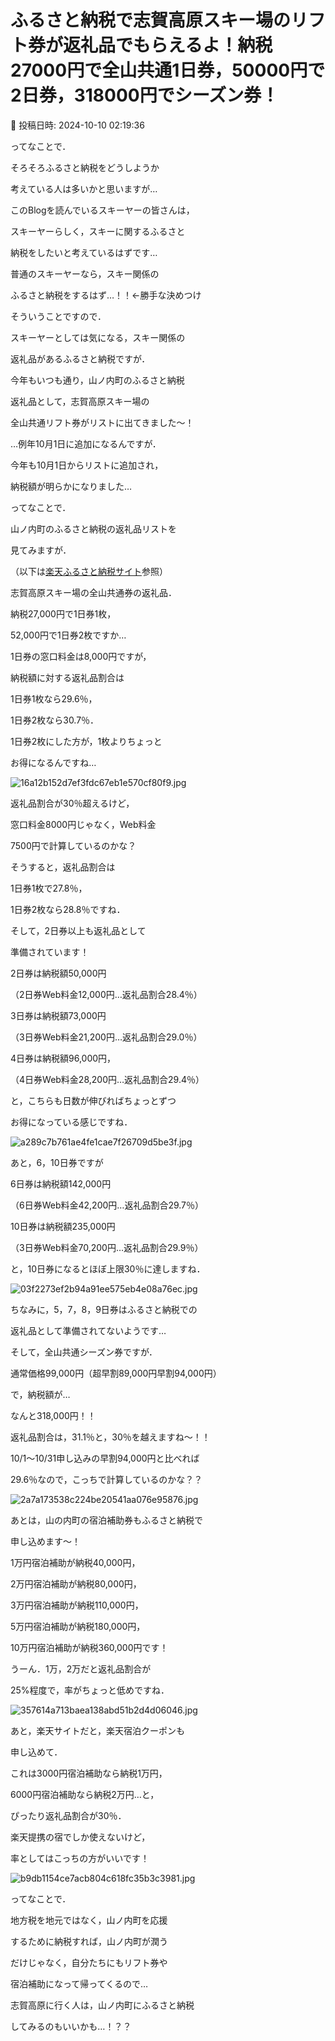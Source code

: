 # ふるさと納税で志賀高原スキー場のリフト券が返礼品でもらえるよ！納税27000円で全山共通1日券，50000円で2日券，318000円でシーズン券！

📅 投稿日時: 2024-10-10 02:19:36

ってなことで．


そろそろふるさと納税をどうしようか


考えている人は多いかと思いますが…





このBlogを読んでいるスキーヤーの皆さんは，


スキーヤーらしく，スキーに関するふるさと


納税をしたいと考えているはずです…





普通のスキーヤーなら，スキー関係の


ふるさと納税をするはず…！！←勝手な決めつけ





そういうことですので．


スキーヤーとしては気になる，スキー関係の


返礼品があるふるさと納税ですが．


今年もいつも通り，山ノ内町のふるさと納税


返礼品として，志賀高原スキー場の


全山共通リフト券がリストに出てきました～！





…例年10月1日に追加になるんですが．


今年も10月1日からリストに追加され，


納税額が明らかになりました…





ってなことで．


山ノ内町のふるさと納税の返礼品リストを


見てみますが．


（以下は[楽天ふるさと納税サイト](https://search.rakuten.co.jp/search/mall/%E3%83%AA%E3%83%95%E3%83%88%E5%88%B8/?sid=369051)参照）





志賀高原スキー場の全山共通券の返礼品．


納税27,000円で1日券1枚，


52,000円で1日券2枚ですか…


1日券の窓口料金は8,000円ですが，


納税額に対する返礼品割合は


1日券1枚なら29.6％，


1日券2枚なら30.7％．


1日券2枚にした方が，1枚よりちょっと


お得になるんですね…







![16a12b152d7ef3fdc67eb1e570cf80f9.jpg](images/16a12b152d7ef3fdc67eb1e570cf80f9.jpg)







返礼品割合が30％超えるけど，


窓口料金8000円じゃなく，Web料金


7500円で計算しているのかな？


そうすると，返礼品割合は


1日券1枚で27.8％，


1日券2枚なら28.8％ですね．





そして，2日券以上も返礼品として


準備されています！


2日券は納税額50,000円


（2日券Web料金12,000円…返礼品割合28.4％）


3日券は納税額73,000円


（3日券Web料金21,200円…返礼品割合29.0％）


4日券は納税額96,000円，


（4日券Web料金28,200円…返礼品割合29.4％）


と，こちらも日数が伸びればちょっとずつ


お得になっている感じですね．







![a289c7b761ae4fe1cae7f26709d5be3f.jpg](images/a289c7b761ae4fe1cae7f26709d5be3f.jpg)







あと，6，10日券ですが


6日券は納税額142,000円


（6日券Web料金42,200円…返礼品割合29.7％）


10日券は納税額235,000円


（3日券Web料金70,200円…返礼品割合29.9％）


と，10日券になるとほぼ上限30％に達しますね．







![03f2273ef2b94a91ee575eb4e08a76ec.jpg](images/03f2273ef2b94a91ee575eb4e08a76ec.jpg)




ちなみに，5，7，8，9日券はふるさと納税での


返礼品として準備されてないようです…





そして，全山共通シーズン券ですが．


通常価格99,000円（超早割89,000円早割94,000円）


で，納税額が…


なんと318,000円！！


返礼品割合は，31.1％と，30％を越えますね～！！


10/1～10/31申し込みの早割94,000円と比べれば


29.6％なので，こっちで計算しているのかな？？







![2a7a173538c224be20541aa076e95876.jpg](images/2a7a173538c224be20541aa076e95876.jpg)




あとは，山の内町の宿泊補助券もふるさと納税で


申し込めます～！


1万円宿泊補助が納税40,000円，


2万円宿泊補助が納税80,000円，


3万円宿泊補助が納税110,000円，


5万円宿泊補助が納税180,000円，


10万円宿泊補助が納税360,000円です！


うーん．1万，2万だと返礼品割合が


25%程度で，率がちょっと低めですね．




![357614a713baea138abd51b2d4d06046.jpg](images/357614a713baea138abd51b2d4d06046.jpg)







あと，楽天サイトだと，楽天宿泊クーポンも


申し込めて．


これは3000円宿泊補助なら納税1万円，


6000円宿泊補助なら納税2万円…と，


ぴったり返礼品割合が30％．


楽天提携の宿でしか使えないけど，


率としてはこっちの方がいいです！




![b9db1154ce7acb804c618fc35b3c3981.jpg](images/b9db1154ce7acb804c618fc35b3c3981.jpg)







ってなことで．


地方税を地元ではなく，山ノ内町を応援


するために納税すれば，山ノ内町が潤う


だけじゃなく，自分たちにもリフト券や


宿泊補助になって帰ってくるので…


志賀高原に行く人は，山ノ内町にふるさと納税


してみるのもいいかも…！？？
